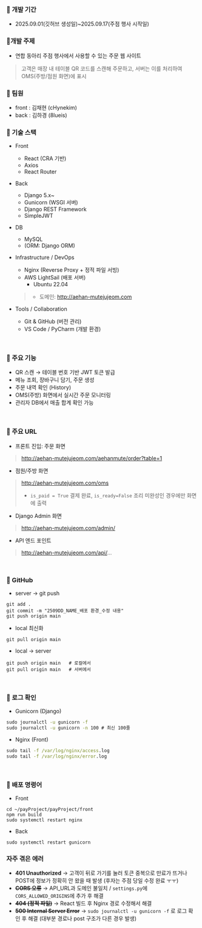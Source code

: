 ### 💸 개발 기간

* 2025.09.01(깃허브 생성일)~2025.09.17(주점 행사 시작일)


### 💸개발 주제
* 연합 동아리 주점 행사에서 사용할 수 있는 주문 웹 사이트

> 고객은 매장 내 테이블 QR 코드를 스캔해 주문하고, 서버는 이를 처리하여 OMS(주방/점원 화면)에 표시

### 💸 팀원
* front : 김채현 (cHynekim)
* back : 김하경 (8lueis)

### 💸 기술 스택
* Front
	
    * React (CRA 기반)
    * Axios
    * React Router

* Back

   * Django 5.x~
   * Gunicorn (WSGI 서버)
   * Django REST Framework
   * SimpleJWT

* DB
	
    * MySQL
    * (ORM: Django ORM)

* Infrastructure / DevOps

	
    * Nginx (Reverse Proxy + 정적 파일 서빙)
    * AWS LightSail (배포 서버)
    	* Ubuntu 22.04 
    > * 도메인: http://aehan-mutejujeom.com
 
* Tools / Collaboration
	
    * Git & GitHub (버전 관리)
    * VS Code / PyCharm (개발 환경)


<br> 

### 💸 주요 기능

* QR 스캔 → 테이블 번호 기반 JWT 토큰 발급
* 메뉴 조회, 장바구니 담기, 주문 생성
* 주문 내역 확인 (History)
* OMS(주방) 화면에서 실시간 주문 모니터링
* 관리자 DB에서 매출 합계 확인 가능

<br>

### 💸 주요 URL 

* 프론트 진입: 주문 화면 
> http://aehan-mutejujeom.com/aehanmute/order?table=1

* 점원/주방 화면 
> http://aehan-mutejujeom.com/oms
> * `is_paid = True` 결제 완료, `is_ready=False` 조리 미완성인 경우에만 화면에 출력 

* Django Admin 화면 
> http://aehan-mutejujeom.com/admin/

* API 엔드 포인트 
> http://aehan-mutejujeom.com/api/...


<br>

### 💸 GitHub 

* server -> git push 

```git
git add .
git commit -m "2509DD_NAME_배포 환경_수정 내용"
git push origin main
```

* local 최신화 

```git 
git pull origin main
```

* local -> server 
```
git push origin main   # 로컬에서
git pull origin main   # 서버에서
```


<br>

### 💸 로그 확인 

* Gunicorn (Django)
```cmd 
sudo journalctl -u gunicorn -f
sudo journalctl -u gunicorn -n 100 # 최신 100줄 

```

* Nginx (Front)
```cmd
sudo tail -f /var/log/nginx/access.log
sudo tail -f /var/log/nginx/error.log
```


 
 
 <br>

 
 
### 💸 배포 명령어 
 
* Front 
```linux
cd ~/payProject/payProject/front
npm run build
sudo systemctl restart nginx

```

* Back 
```linux
sudo systemctl restart gunicorn

```


### 자주 겪은 에러 

* **401 Unauthorized** → 고객이 뒤로 가기를 눌러 토큰 중복으로 만료가 뜨거나 POST에 정보가 정확히 안 왔을 때 발생 (후자는 주점 당일 수정 완료 ㅜㅜ)
* **~~CORS 오류~~** → API_URL과 도메인 불일치 / `settings.py`에 `CORS_ALLOWED_ORIGINS`에 추가 후 해결 
* **~~404 (정적 파일)~~** → React 빌드 후 Nginx 경로 수정해서 해결 
* **~~500 Internal Server Error~~** → `sudo journalctl -u gunicorn -f` 로 로그 확인 후 해결 (대부분 경로나 post 구조가 다른 경우 발생)
